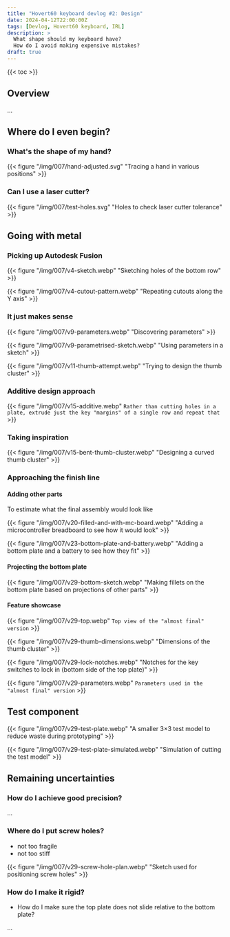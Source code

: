 ```yaml
---
title: "Hovert60 keyboard devlog #2: Design"
date: 2024-04-12T22:00:00Z
tags: [Devlog, Hovert60 keyboard, IRL]
description: >
  What shape should my keyboard have?
  How do I avoid making expensive mistakes?
draft: true
---
```


{{< toc >}}


## Overview

...


## Where do I even begin?

### What's the shape of my hand?

{{< figure "/img/007/hand-adjusted.svg" "Tracing a hand in various positions" >}}


### Can I use a laser cutter?

{{< figure "/img/007/test-holes.svg" "Holes to check laser cutter tolerance" >}}


## Going with metal

### Picking up Autodesk Fusion

{{< figure "/img/007/v4-sketch.webp" "Sketching holes of the bottom row" >}}

{{< figure "/img/007/v4-cutout-pattern.webp" "Repeating cutouts along the Y axis" >}}


### It just makes sense

{{< figure "/img/007/v9-parameters.webp" "Discovering parameters" >}}

{{< figure "/img/007/v9-parametrised-sketch.webp" "Using parameters in a sketch" >}}

{{< figure "/img/007/v11-thumb-attempt.webp" "Trying to design the thumb cluster" >}}


### Additive design approach

{{< figure "/img/007/v15-additive.webp" `Rather than cutting holes in a plate, extrude just the key "margins" of a single row and repeat that` >}}


### Taking inspiration

{{< figure "/img/007/v15-bent-thumb-cluster.webp" "Designing a curved thumb cluster" >}}


### Approaching the finish line

#### Adding other parts

To estimate what the final assembly would look like

{{< figure "/img/007/v20-filled-and-with-mc-board.webp" "Adding a microcontroller breadboard to see how it would look" >}}

{{< figure "/img/007/v23-bottom-plate-and-battery.webp" "Adding a bottom plate and a battery to see how they fit" >}}


#### Projecting the bottom plate

{{< figure "/img/007/v29-bottom-sketch.webp" "Making fillets on the bottom plate based on projections of other parts" >}}


#### Feature showcase

{{< figure "/img/007/v29-top.webp" `Top view of the "almost final" version` >}}

{{< figure "/img/007/v29-thumb-dimensions.webp" "Dimensions of the thumb cluster" >}}

{{< figure "/img/007/v29-lock-notches.webp" "Notches for the key switches to lock in (bottom side of the top plate)" >}}

{{< figure "/img/007/v29-parameters.webp" `Parameters used in the "almost final" version` >}}


## Test component

{{< figure "/img/007/v29-test-plate.webp" "A smaller 3×3 test model to reduce waste during prototyping" >}}

{{< figure "/img/007/v29-test-plate-simulated.webp" "Simulation of cutting the test model" >}}


## Remaining uncertainties

### How do I achieve good precision?

...


### Where do I put screw holes?

- not too fragile
- not too stiff

{{< figure "/img/007/v29-screw-hole-plan.webp" "Sketch used for positioning screw holes" >}}


### How do I make it rigid?

- How do I make sure the top plate does not slide relative to the bottom plate?

...
